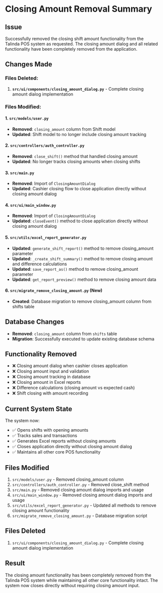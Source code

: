 # Closing Amount Removal Summary

## Issue
Successfully removed the closing shift amount functionality from the Talinda POS system as requested. The closing amount dialog and all related functionality have been completely removed from the application.

## Changes Made

### **Files Deleted:**
1. **`src/ui/components/closing_amount_dialog.py`** - Complete closing amount dialog implementation

### **Files Modified:**

#### **1. `src/models/user.py`**
- **Removed**: `closing_amount` column from Shift model
- **Updated**: Shift model to no longer include closing amount tracking

#### **2. `src/controllers/auth_controller.py`**
- **Removed**: `close_shift()` method that handled closing amount
- **Updated**: No longer tracks closing amounts when closing shifts

#### **3. `src/main.py`**
- **Removed**: Import of `ClosingAmountDialog`
- **Updated**: Cashier closing flow to close application directly without closing amount dialog

#### **4. `src/ui/main_window.py`**
- **Removed**: Import of `ClosingAmountDialog`
- **Updated**: `closeEvent()` method to close application directly without closing amount dialog

#### **5. `src/utils/excel_report_generator.py`**
- **Updated**: `generate_shift_report()` method to remove closing_amount parameter
- **Updated**: `_create_shift_summary()` method to remove closing amount and difference calculations
- **Updated**: `save_report_as()` method to remove closing_amount parameter
- **Updated**: `get_report_preview()` method to remove closing amount data

#### **6. `src/migrate_remove_closing_amount.py`** (New)
- **Created**: Database migration to remove closing_amount column from shifts table

## Database Changes
- **Removed**: `closing_amount` column from `shifts` table
- **Migration**: Successfully executed to update existing database schema

## Functionality Removed
- ❌ Closing amount dialog when cashier closes application
- ❌ Closing amount input and validation
- ❌ Closing amount tracking in database
- ❌ Closing amount in Excel reports
- ❌ Difference calculations (closing amount vs expected cash)
- ❌ Shift closing with amount recording

## Current System State
The system now:
- ✅ Opens shifts with opening amounts
- ✅ Tracks sales and transactions
- ✅ Generates Excel reports without closing amounts
- ✅ Closes application directly without closing amount dialog
- ✅ Maintains all other core POS functionality

## Files Modified
1. `src/models/user.py` - Removed closing_amount column
2. `src/controllers/auth_controller.py` - Removed close_shift method
3. `src/main.py` - Removed closing amount dialog imports and usage
4. `src/ui/main_window.py` - Removed closing amount dialog imports and usage
5. `src/utils/excel_report_generator.py` - Updated all methods to remove closing amount functionality
6. `src/migrate_remove_closing_amount.py` - Database migration script

## Files Deleted
1. `src/ui/components/closing_amount_dialog.py` - Complete closing amount dialog implementation

## Result
The closing amount functionality has been completely removed from the Talinda POS system while maintaining all other core functionality intact. The system now closes directly without requiring closing amount input. 